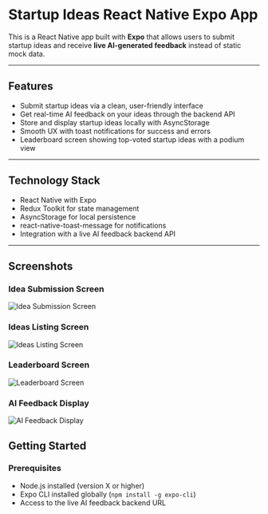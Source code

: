 # Startup Ideas React Native Expo App

This is a React Native app built with **Expo** that allows users to submit startup ideas and receive **live AI-generated feedback** instead of static mock data.

---

## Features

- Submit startup ideas via a clean, user-friendly interface
- Get real-time AI feedback on your ideas through the backend API
- Store and display startup ideas locally with AsyncStorage
- Smooth UX with toast notifications for success and errors
- Leaderboard screen showing top-voted startup ideas with a podium view

---

## Technology Stack

- React Native with Expo
- Redux Toolkit for state management
- AsyncStorage for local persistence
- react-native-toast-message for notifications
- Integration with a live AI feedback backend API

---
## Screenshots

### Idea Submission Screen

![Idea Submission Screen](./screenshots/idea-submission.png)

### Ideas Listing Screen

![Ideas Listing Screen](./screenshots/idea-listing.png)

### Leaderboard Screen

![Leaderboard Screen](./screenshots/leaderboard.png)

### AI Feedback Display

![AI Feedback Display](./screenshots/ai-feedback.png)

## Getting Started

### Prerequisites

- Node.js installed (version X or higher)
- Expo CLI installed globally (`npm install -g expo-cli`)
- Access to the live AI feedback backend URL

